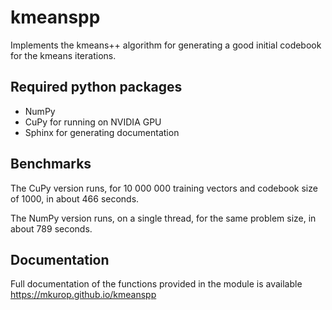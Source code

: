 # kmeanspp

Implements the kmeans++ algorithm for generating a good initial codebook for the kmeans iterations.

## Required python packages
- NumPy
- CuPy for running on NVIDIA GPU
- Sphinx for generating documentation

## Benchmarks
The CuPy version runs, for 10 000 000 training vectors and codebook size of 1000, in about 466 seconds.

The NumPy version runs, on a single thread, for the same problem size, in about 789 seconds.

## Documentation
Full documentation of the functions provided in the module is available https://mkurop.github.io/kmeanspp
